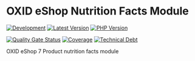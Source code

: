 # OXID eShop Nutrition Facts Module

[![Development](https://github.com/Fresh-Advance/NutritionFacts/actions/workflows/trigger.yaml/badge.svg?branch=b-7.0.x)](https://github.com/Fresh-Advance/NutritionFacts/actions/workflows/trigger.yaml)
[![Latest Version](https://img.shields.io/packagist/v/Fresh-Advance/NutritionFacts?logo=composer&label=latest&include_prereleases&color=orange)](https://packagist.org/packages/Fresh-Advance/NutritionFacts)
[![PHP Version](https://img.shields.io/packagist/php-v/Fresh-Advance/NutritionFacts)](https://github.com/Fresh-Advance/NutritionFacts)

[![Quality Gate Status](https://sonarcloud.io/api/project_badges/measure?project=Fresh-Advance_NutritionFacts&metric=alert_status)](https://sonarcloud.io/dashboard?id=Fresh-Advance_NutritionFacts)
[![Coverage](https://sonarcloud.io/api/project_badges/measure?project=Fresh-Advance_NutritionFacts&metric=coverage)](https://sonarcloud.io/dashboard?id=Fresh-Advance_NutritionFacts)
[![Technical Debt](https://sonarcloud.io/api/project_badges/measure?project=Fresh-Advance_NutritionFacts&metric=sqale_index)](https://sonarcloud.io/dashboard?id=Fresh-Advance_NutritionFacts)

OXID eShop 7 Product nutrition facts module

